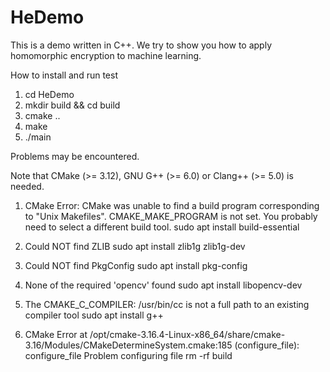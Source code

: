 # HeDemo
This is a demo written in C++. We try to show you how to apply homomorphic encryption to machine learning.

How to install and run test
1. cd HeDemo
2. mkdir build && cd build
3. cmake ..
4. make
5. ./main


Problems may be encountered.

Note that CMake (>= 3.12), GNU G++ (>= 6.0) or Clang++ (>= 5.0) is needed.

1. CMake Error: CMake was unable to find a build program corresponding to "Unix Makefiles".  CMAKE_MAKE_PROGRAM is not set.  You probably need to select a different build tool.
sudo apt install build-essential

2. Could NOT find ZLIB
sudo apt install zlib1g zlib1g-dev

3. Could NOT find PkgConfig
sudo apt install pkg-config

4. None of the required 'opencv' found
sudo apt install libopencv-dev

5. The CMAKE_C_COMPILER:  /usr/bin/cc  is not a full path to an existing compiler tool
sudo apt install g++

6. CMake Error at /opt/cmake-3.16.4-Linux-x86_64/share/cmake-3.16/Modules/CMakeDetermineSystem.cmake:185 (configure_file):  configure_file Problem configuring file
rm -rf build
